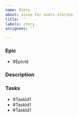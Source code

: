 ```yaml
---
name: Story
about: Issue for users stories
title: ''
labels: story
assignees: ''

---
```


### Epic
 - #EpicId

### Description

### Tasks

- #TaskId1
- #TaskId1
- #TaskId1
